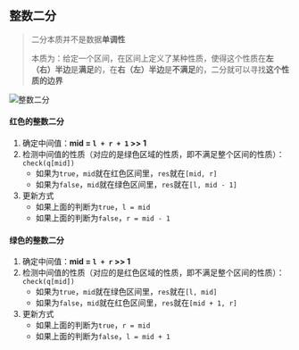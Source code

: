 ## 整数二分

> 二分本质并不是数据**单调性**
>
> 本质为：给定一个区间，在区间上定义了某种性质，使得这个性质在**左（右）半边**是**满足**的，在**右（左）半边**是**不满足**的，二分就可以寻找**这个性质的边界**

![整数二分](https://cdn.jsdelivr.net/gh/zangguojun/PicGo/20210509121011.png)

#### **红色**的整数二分

1. 确定中间值：**mid = `l + r + 1` >> 1**
2. 检测中间值的性质（对应的是绿色区域的性质，即不满足整个区间的性质）：`check(q[mid])`
   + 如果为`true`，`mid`就在红色区间里，`res`就在`[mid, r]`
   + 如果为`false`，`mid`就在绿色区间里，`res`就在`[l, mid - 1]`
3. 更新方式
   + 如果上面的判断为`true`，`l = mid`
   + 如果上面的判断为`false`，`r = mid - 1`



#### **绿色**的整数二分

1. 确定中间值：**mid = `l + r` >> 1**
2. 检测中间值的性质（对应的是红色区域的性质，即不满足整个区间的性质）：`check(q[mid])`
   + 如果为`true`，`mid`就在绿色区间里，`res`就在`[l, mid]`
   + 如果为`false`，`mid`就在红色区间里，`res`就在`[mid + 1, r]`
3. 更新方式
   + 如果上面的判断为`true`，`r = mid`
   + 如果上面的判断为`false`，`l = mid + 1`